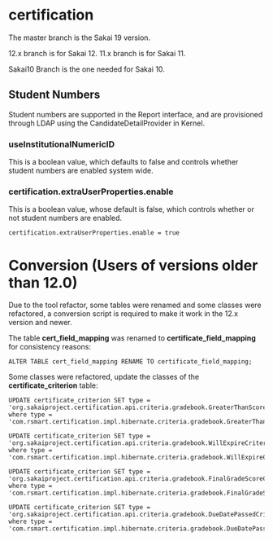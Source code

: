 # certification

The master branch is the Sakai 19 version.

12.x branch is for Sakai 12.
11.x branch is for Sakai 11.

Sakai10 Branch is the one needed for Sakai 10.

## Student Numbers

Student numbers are supported in the Report interface, and are provisioned through LDAP using the CandidateDetailProvider in Kernel.

### useInstitutionalNumericID
This is a boolean value, which defaults to false and controls whether student numbers are enabled system wide.

### certification.extraUserProperties.enable
This is a boolean value, whose default is false, which controls whether or not student numbers are enabled.

`certification.extraUserProperties.enable = true`

# Conversion (Users of versions older than 12.0)
Due to the tool refactor, some tables were renamed and some classes were refactored, a conversion script is required to make it work in the 12.x version and newer.

The table **cert_field_mapping** was renamed to **certificate_field_mapping** for consistency reasons:

```
ALTER TABLE cert_field_mapping RENAME TO certificate_field_mapping;
```

Some classes were refactored, update the classes of the **certificate_criterion** table: 

```
UPDATE certificate_criterion SET type = 'org.sakaiproject.certification.api.criteria.gradebook.GreaterThanScoreCriterion' where type = 'com.rsmart.certification.impl.hibernate.criteria.gradebook.GreaterThanScoreCriterionHibernateImpl';

UPDATE certificate_criterion SET type = 'org.sakaiproject.certification.api.criteria.gradebook.WillExpireCriterion' where type = 'com.rsmart.certification.impl.hibernate.criteria.gradebook.WillExpireCriterionHibernateImpl';

UPDATE certificate_criterion SET type = 'org.sakaiproject.certification.api.criteria.gradebook.FinalGradeScoreCriterion' where type = 'com.rsmart.certification.impl.hibernate.criteria.gradebook.FinalGradeScoreCriterionHibernateImpl';

UPDATE certificate_criterion SET type = 'org.sakaiproject.certification.api.criteria.gradebook.DueDatePassedCriterion' where type = 'com.rsmart.certification.impl.hibernate.criteria.gradebook.DueDatePassedCriterionHibernateImpl';
```

